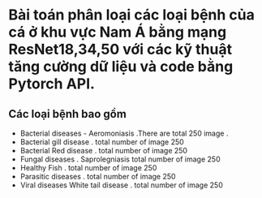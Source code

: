 # Bài toán phân loại các loại bệnh của cá ở khu vực Nam Á bằng mạng ResNet18,34,50 với các kỹ thuật tăng cường dữ liệu và code bằng Pytorch API. #
## Các loại bệnh bao gồm ##
- Bacterial diseases - Aeromoniasis .There are total 250 image .
- Bacterial gill disease . total number of image 250
- Bacterial Red disease . total number of image 250
- Fungal diseases . Saprolegniasis total number of image 250
- Healthy Fish . total number of image 250
- Parasitic diseases . total number of image 250
- Viral diseases White tail disease . total number of image 250
